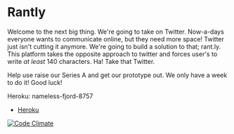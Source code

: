 # Rantly

Welcome to the next big thing. We're going to take on Twitter. Now-a-days everyone wants to communicate online, but they need more space! Twitter just isn't cutting it anymore. We're going to build a solution to that; rant.ly. This platform takes the opposite approach to twitter and forces user's to write *at least* 140 characters. Ha! Take that Twitter.

Help use raise our Series A and get our prototype out. We only have a week to do it! Good luck!

Heroku: nameless-fjord-8757


* [Heroku](http://nameless-fjord-8757.herokuapp.com/)

[![Code Climate](https://codeclimate.com/github/Kel4545/rantly/badges/gpa.svg)](https://codeclimate.com/github/Kel4545/rantly)